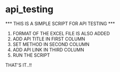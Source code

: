 # api_testing

*** THIS IS A SIMPLE SCRIPT FOR API TESTING ***

1) FORMAT OF THE EXCEL FILE IS ALSO ADDED
2) ADD API TITLE IN FIRST COLUMN
3) SET METHOD IN SECOND COLUMN
4) ADD API LINK IN THIRD COLUMN
5) RUN THE SCRIPT

THAT'S IT..!!


